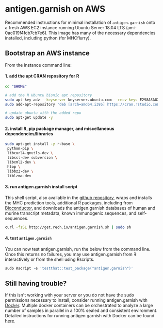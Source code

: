 # antigen.garnish on AWS

Recommended instructions for minimal installation of `antigen.garnish` onto a fresh AWS EC2 instance running Ubuntu Server 18.04 LTS (ami-0ac019f4fcb7cb7e6). This image has many of the necessary dependencies installed, including python (for MHCflurry).

## Bootstrap an AWS instance

From the instance command line:

#### 1. add the apt CRAN repository for R

```sh
cd "$HOME"

# add the R Ubuntu bionic apt repository
sudo apt-key adv --keyserver keyserver.ubuntu.com --recv-keys E298A3A825C0D65DFD57CBB651716619E084DAB9
sudo add-apt-repository 'deb [arch=amd64,i386] https://cran.rstudio.com/bin/linux/ubuntu bionic-cran35/'

# update ubuntu with the added repo
sudo apt-get update -y
```

#### 2. install R, pip package manager, and miscellaneous dependencies/libraries

```sh
sudo apt-get install -y r-base \
 python-pip \
 libcurl4-gnutls-dev \
 libssl-dev subversion \
 libxml2-dev \
 htop \
 libbz2-dev \
 liblzma-dev
```
#### 3. run antigen.garnish install script
This shell script, also available in the [github repository](https://github.com/immune-health/antigen.garnish/blob/master/inst/extdata/install.sh), wraps and installs the MHC prediction tools, additional R packages, including from [Bioconductor](https://www.bioconductor.org/), and downloads the antigen.garnish databases of human and murine transcript metadata, known immunogenic sequences, and self-sequences.

```sh
curl -fsSL http://get.rech.io/antigen.garnish.sh | sudo sh
```

#### 4. test `antigen.garnish`
You can now test antigen.garnish, run the below from the command line. Once this returns no failures, you may use antigen.garnish from R interactively or from the shell using Rscripts.

```r
sudo Rscript -e 'testthat::test_package("antigen.garnish")'
```

## Still having trouble?
If this isn't working with your server or you do not have the sudo permissions necessary to install, consider running antigen.garnish with [Docker](https://www.docker.com/get-started). Multiple docker containers can be orchestrated to analyze a large number of samples in parallel in a 100% sealed and consistent environment. Detailed instructions for running antigen.garnish with Docker can be found [here](https://github.com/immune-health/antigen.garnish/wiki/Docker).
